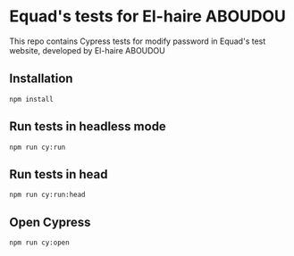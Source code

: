 # Equad's tests for El-haire ABOUDOU

This repo contains Cypress tests for modify password in Equad's test website, developed by El-haire ABOUDOU

## Installation

```
npm install
```

## Run tests in headless mode

```
npm run cy:run
```

## Run tests in head

```
npm run cy:run:head
```

## Open Cypress

```
npm run cy:open
```
